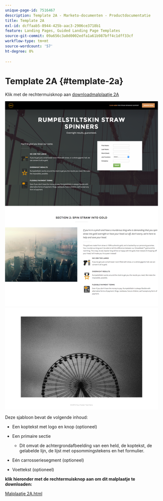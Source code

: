 ```yaml
---
unique-page-id: 7516467
description: Template 2A - Marketo-documenten - Productdocumentatie
title: Template 2A
exl-id: dcffaab5-8944-425b-aac3-2906ce3718b1
feature: Landing Pages, Guided Landing Page Templates
source-git-commit: 09a656c3a0d0002edfa1a61b987bff4c1dff33cf
workflow-type: tm+mt
source-wordcount: '57'
ht-degree: 0%

---
```


# Template 2A {#template-2a}

Klik met de rechtermuisknop aan [ downloadmalplaatje 2A ](https://experienceleague.adobe.com/landing/marketo/lp-templates/template-2a.html?lang=nl-NL)

![](assets/image2015-6-2-15-3a17-3a17.png)

Deze sjabloon bevat de volgende inhoud:

* Een koptekst met logo en knop (optioneel)
* Een primaire sectie

   * Dit omvat de achtergrondafbeelding van een held, de koptekst, de gelabelde lijn, de lijst met opsommingstekens en het formulier.

* Eén carrosseriesegment (optioneel)
* Voettekst (optioneel)

**klik hieronder met de rechtermuisknop aan om dit malplaatje te downloaden:**

[ Malplaatje 2A.html ](https://experienceleague.adobe.com/landing/marketo/lp-templates/template-2a.html?lang=nl-NL)
